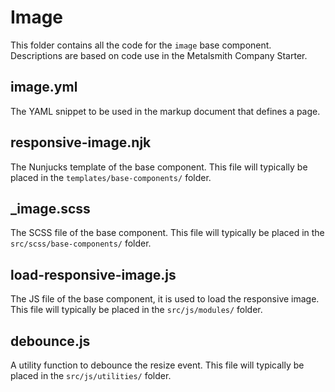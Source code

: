 # Image

This folder contains all the code for the `image` base component. Descriptions are based on code use in the Metalsmith Company Starter.

## image.yml
The YAML snippet to be used in the markup document that defines a page.

## responsive-image.njk
The Nunjucks template of the base component. This file will typically be placed in the `templates/base-components/` folder.

## _image.scss
The SCSS file of the base component. This file will typically be placed in the `src/scss/base-components/` folder.

## load-responsive-image.js
The JS file of the base component, it is used to load the responsive image. This file will typically be placed in the `src/js/modules/` folder. 

## debounce.js
A utility function to debounce the resize event. This file will typically be placed in the `src/js/utilities/` folder.
